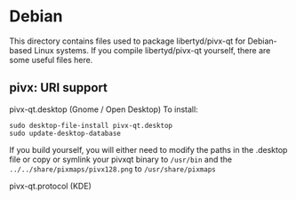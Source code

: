 
Debian
====================
This directory contains files used to package libertyd/pivx-qt
for Debian-based Linux systems. If you compile libertyd/pivx-qt yourself, there are some useful files here.

## pivx: URI support ##


pivx-qt.desktop  (Gnome / Open Desktop)
To install:

	sudo desktop-file-install pivx-qt.desktop
	sudo update-desktop-database

If you build yourself, you will either need to modify the paths in
the .desktop file or copy or symlink your pivxqt binary to `/usr/bin`
and the `../../share/pixmaps/pivx128.png` to `/usr/share/pixmaps`

pivx-qt.protocol (KDE)
